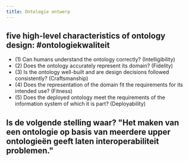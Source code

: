 ```yaml
---
title: Ontologie ontwerp
---
```


## five high-level characteristics of ontology design: #ontologiekwaliteit
- (1) Can humans understand the ontology correctly? (Intelligibility)
- (2) Does the ontology accurately represent its domain? (Fidelity)
- (3) Is the ontology well-built and are design decisions followed consistently? (Craftsmanship)
- (4) Does the representation of the domain fit the requirements for its intended use? (Fitness)
- (5) Does the deployed ontology meet the requirements of the information system of which it is part? (Deployability)
## Is de volgende stelling waar? "Het maken van een ontologie op basis van meerdere upper ontologieën geeft laten interoperabiliteit problemen."
